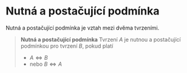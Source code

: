 # Nutná a postačující podmínka
Nutná a postačující podmínka je vztah mezi dvěma tvrzeními.

>**Nutná a postačující podmínka**
>Tvrzení $A$ je nutnou a postačující podmínkou pro tvrzení $B$, pokud platí
>- $A \iff B$
>- nebo $B \iff A$